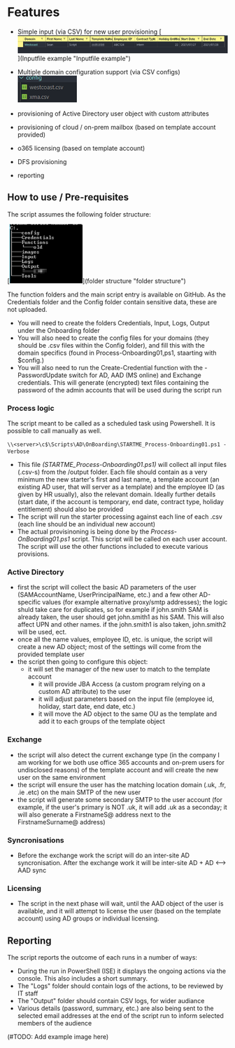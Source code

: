 # Features

- Simple input (via CSV) for new user provisioning
 [![Inputfile example](https://github.com/Krapulax80/WC-Onboarding/raw/master/images/inputfile_example.png "Inputfile example")](Inputfile example "Inputfile example")

- Multiple domain configuration support  (via CSV configs)
 [![multi_domain](https://github.com/Krapulax80/WC-Onboarding/raw/master/images/domain_configs.png "multi_domain")](multi_domain "multi_domain")

- provisioning of Active Directory user object with custom attributes
- provisioning of cloud / on-prem mailbox (based on template account provided)
- o365 licensing (based on template account)
- DFS provisioning
- reporting

## How to use / Pre-requisites

The script assumes the following folder structure:

[![folder structure](https://github.com/Krapulax80/WC-Onboarding/raw/master/images/folder_structure.png "folder structure")](folder structure "folder structure")

The function folders and the main script entry is available on GitHub.
As the Credentials folder and the Config folder contain sensitive data, these are not uploaded.

- You will need to create the folders Credentials, Input, Logs, Output under the Onboarding folder
- You will also need to create the config files for your domains (they should be .csv files within the Config folder), and fill this with the domain specifics (found in Process-Onboarding01,ps1, staarting with $config.)
- You will also need to run the Create-Credential function with the -PasswordUpdate switch for AD, AAD (MS online) and Exchange credentials. This will generate (encrypted) text files containing the password of the admin accounts that will be used during the script run

### Process logic

The script meant to be called as a scheduled task using Powershell. It is possible to call manually as well.

```
\\<server>\c$\Scripts\AD\OnBoarding\STARTME_Process-Onboarding01.ps1 -Verbose
```

- This file *(STARTME_Process-Onboarding01.ps1)* will collect all input files (.csv-s) from the /output folder. Each file should contain as a very minimum the new starter's first and last name, a template account (an existing AD user, that will server as a template) and the employee ID (as given by HR usually), also the relevant domain. Ideally further details (start date, if the account is temporary, end date, contract type, holiday entitlement) should also be provided
- The script will run the starter processing against each line of each .csv (each line should be an individual new account)
- The actual provisinoning is being done by the *Process-OnBoarding01.ps1*  script. This script will be called on each user account. The script will use the other functions included to execute various provisions.

### Active Directory

- first the script will collect the basic AD parameters of the user (SAMAccountName, UserPrincipalName, etc.) and a few other AD-specific values (for example alternative proxy/smtp addresses); the logic shuld take care for duplicates, so for example if john.smith SAM is already taken, the user should get john.smith1 as his SAM. This will also affect UPN and other names. if the john.smith1 is also taken, john.smith2 will be used, ect.
- once all the name values, employee ID, etc. is unique, the script will create a new AD object; most of the settings will come from the provided template user
- the script then going to configure this object:
  - it will set the manager of the new user to match to the template account
    - it will provide JBA Access (a custom program relying on a custom AD attribute) to the user
    - it will adjust parameters based on the input file (employee id, holiday, start date, end date, etc.)
    - it will move the AD object to the same OU as the template and add it to each groups of the template object

### Exchange

- the script will also detect the current exchange type (in the company I am working for we both use office 365 accounts and on-prem users for undisclosed reasons) of the template account and will create the new user on the same environment
- the script will ensure the user has the matching location domain (.uk, .fr, .ie .etc) on the main SMTP of the new user
- the script will generate some secondary SMTP to the user account (for example, if the user's primary is NOT .uk, it will add .uk as a seconday; it will also generate a FirstnameS@ address next to the FirstnameSurname@ address)

### Syncronisations

- Before the exchange work the script will do an inter-site AD syncronisation.
After the exchange work it will be inter-site AD + AD <--> AAD sync

### Licensing

- The script in the next phase will wait, until the AAD object of the user is available, and it will attempt to license the user (based on the template account) using AD groups or individual licensing.

## Reporting

The script reports the outcome of each runs in a number of ways:

- During the run in PowerShell (ISE) it displays the ongoing actions via the console. This also includes a short summary.
- The "Logs" folder should contain logs of the actions, to be reviewed by IT staff
- The "Output" folder should contain CSV logs, for wider audiance
- Various details (password, summary, etc.) are also being sent to the selected email addresses at the end of the script run to inform selected members of the audience

(#TODO: Add example image here)
